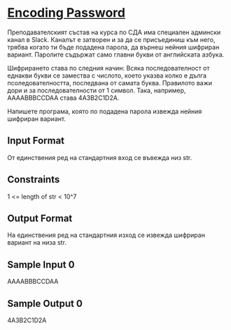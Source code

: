 # [Encoding Password](https://www.hackerrank.com/contests/practice-1-sda/challenges/encoding-password)

Преподавателският състав на курса по СДА има специален админски канал в Slack. Каналът е затворен и за да се присъединиш към него, трябва когато ти бъде подадена парола, да върнеш нейния шифриран вариант. Паролите съдържат само главни букви от английската азбука.

Шифрирането става по следния начин: Всяка последователност от еднакви букви се замества с числото, което указва колко е дълга псоледователността, последвана от самата буква. Правилото важи дори и за последователности от 1 символ. Така, например, AAAABBBCCDAA става 4A3B2C1D2A.

Напишете програма, която по подадена парола извежда нейния шифриран вариант.

## Input Format

От единствения ред на стандартния вход се въвежда низ str.

## Constraints

1 <= length of str < 10^7

## Output Format

На единствения ред на стандартния изход се извежда шифриран вариант на низа str.

## Sample Input 0

AAAABBBCCDAA

## Sample Output 0

4A3B2C1D2A
